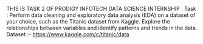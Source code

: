 THIS IS TASK 2 OF PRODIGY INFOTECH DATA SCIENCE INTERNSHIP .
Task : Perform data cleaning and exploratory data analysis (EDA) on a dataset of your choice, such as the Titanic dataset from Kaggle. Explore the relationships between variables and identify patterns and trends in the data.
 Dataset :- https://www.kaggle.com/c/titanic/data
